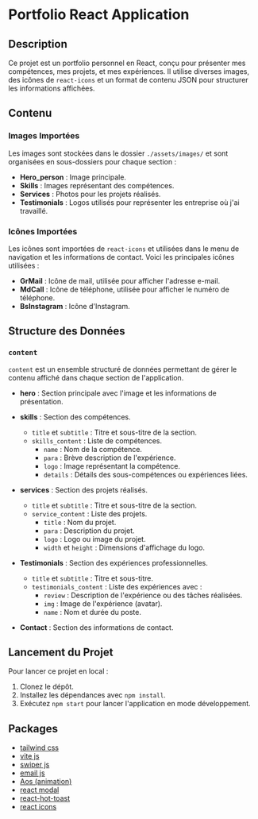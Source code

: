 # Portfolio React Application

## Description
Ce projet est un portfolio personnel en React, conçu pour présenter mes compétences, mes projets, et mes expériences. Il utilise diverses images, des icônes de `react-icons` et un format de contenu JSON pour structurer les informations affichées.

## Contenu

### Images Importées
Les images sont stockées dans le dossier `./assets/images/` et sont organisées en sous-dossiers pour chaque section :
- **Hero_person** : Image principale.
- **Skills** : Images représentant des compétences.
- **Services** : Photos pour les projets réalisés.
- **Testimonials** : Logos utilisés pour représenter les entreprise où j'ai travaillé.

### Icônes Importées
Les icônes sont importées de `react-icons` et utilisées dans le menu de navigation et les informations de contact. Voici les principales icônes utilisées :
- **GrMail** : Icône de mail, utilisée pour afficher l'adresse e-mail.
- **MdCall** : Icône de téléphone, utilisée pour afficher le numéro de téléphone.
- **BsInstagram** : Icône d'Instagram.

## Structure des Données

### `content`

`content` est un ensemble structuré de données permettant de gérer le contenu affiché dans chaque section de l'application.

- **hero** : Section principale avec l'image et les informations de présentation.

- **skills** : Section des compétences.
    - `title` et `subtitle` : Titre et sous-titre de la section.
    - `skills_content` : Liste de compétences.
        - `name` : Nom de la compétence.
        - `para` : Brève description de l'expérience.
        - `logo` : Image représentant la compétence.
        - `details` : Détails des sous-compétences ou expériences liées.

- **services** : Section des projets réalisés.
    - `title` et `subtitle` : Titre et sous-titre de la section.
    - `service_content` : Liste des projets.
        - `title` : Nom du projet.
        - `para` : Description du projet.
        - `logo` : Logo ou image du projet.
        - `width` et `height` : Dimensions d'affichage du logo.

- **Testimonials** : Section des expériences professionnelles.
    - `title` et `subtitle` : Titre et sous-titre.
    - `testimonials_content` : Liste des expériences avec :
        - `review` : Description de l'expérience ou des tâches réalisées.
        - `img` : Image de l'expérience (avatar).
        - `name` : Nom et durée du poste.

- **Contact** : Section des informations de contact.


## Lancement du Projet
Pour lancer ce projet en local :
1. Clonez le dépôt.
2. Installez les dépendances avec `npm install`.
3. Exécutez `npm start` pour lancer l'application en mode développement.

## Packages
+ [tailwind css](https://tailwindcss.com/docs/installation)
+ [vite js](https://vitejs.dev/guide/)
+ [swiper js](https://swiperjs.com/get-started)
+ [email js](https://www.emailjs.com/docs/)
+ [Aos (animation)](https://michalsnik.github.io/aos/)
+ [react modal](https://www.npmjs.com/package/react-modal)
+ [react-hot-toast](https://react-hot-toast.com/docs)
+ [react icons](https://react-icons.github.io/react-icons/)



